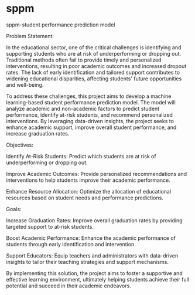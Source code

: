 # sppm
sppm-student performance prediction model

Problem Statement:

In the educational sector, one of the critical challenges is identifying and supporting students who are at risk of underperforming or dropping out. Traditional methods often fail to provide timely and personalized interventions, resulting in poor academic outcomes and increased dropout rates. The lack of early identification and tailored support contributes to widening educational disparities, affecting students' future opportunities and well-being.


To address these challenges, this project aims to develop a machine learning-based student performance prediction model. The model will analyze academic and non-academic factors to predict student performance, identify at-risk students, and recommend personalized interventions. By leveraging data-driven insights, the project seeks to enhance academic support, improve overall student performance, and increase graduation rates.


Objectives:

Identify At-Risk Students: Predict which students are at risk of underperforming or dropping out.

Improve Academic Outcomes: Provide personalized recommendations and interventions to help students improve their academic performance.

Enhance Resource Allocation: Optimize the allocation of educational resources based on student needs and performance predictions.


Goals:

Increase Graduation Rates: Improve overall graduation rates by providing targeted support to at-risk students.

Boost Academic Performance: Enhance the academic performance of students through early identification and intervention.

Support Educators: Equip teachers and administrators with data-driven insights to tailor their teaching strategies and support mechanisms.


By implementing this solution, the project aims to foster a supportive and effective learning environment, ultimately helping students achieve their full potential and succeed in their academic endeavors.
